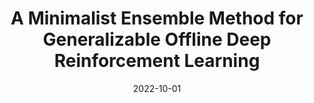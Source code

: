 ---
title: "A Minimalist Ensemble Method for Generalizable Offline Deep Reinforcement Learning"
collection: publications
category: manuscripts
authors: 
  - "Kun Wu"
  - "Yinuo Zhao"
  - "Zhiyuan Xu"
  - "Zhen Zhao"
  - "Pei Ren"
  - "Chi Harold Liu"
  - "Feifei Feng"
  - "Jian Tang"
date: 2022-10-01
venue: 'ICLR 2022 Workshop on Generalizable Policy Learning in Physical World'
codeurl: 'https://github.com/Zed-Wu/ManiSkill-Learn'
paperurl: 'https://openreview.net/pdf?id=BN3b2VpE1Wc'
# citation: 'Your Name, You. (2009). &quot;Paper Title Number 1.&quot; <i>Journal 1</i>. 1(1).'
header:
  teaser: iclr22.gif
---
